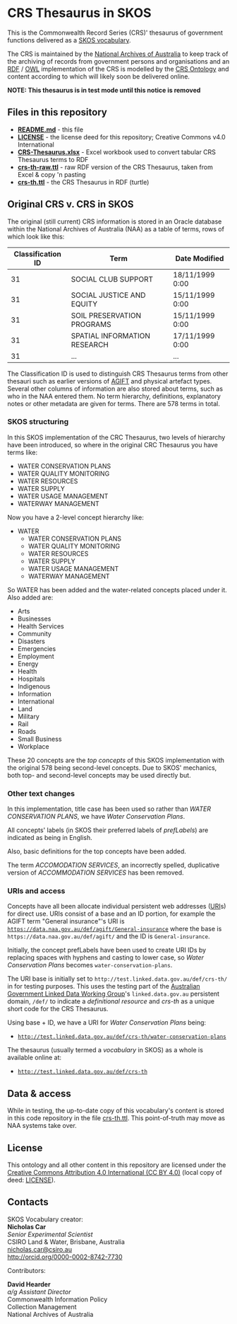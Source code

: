 # CRS Thesaurus in SKOS
This is the Commonwealth Record Series (CRS)' thesaurus of government functions delivered as a [SKOS vocabulary](https://www.w3.org/TR/skos-primer/).

The CRS is maintained by the [National Archives of Australia](http://naa.gov.au) to keep track of the archiving of records from government persons and organisations and an [RDF](https://www.w3.org/RDF/) / [OWL](https://www.w3.org/TR/owl2-overview/) implementation of the CRS is modelled by the [CRS Ontology](https://github.com/CSIRO-enviro-informatics/crs-ont) and content according to which will likely soon be delivered online.

**NOTE: This thesaurus is in test mode until this notice is removed**

## Files in this repository
* **[README.md](README.md)** - this file
* **[LICENSE](LICENSE)** - the license deed for this repository; Creative Commons v4.0 International
* **[CRS-Thesaurus.xlsx](CRS-Thesaurus.xlsx)** - Excel workbook used to convert tabular CRS Thesaurus terms to RDF
* **[crs-th-raw.ttl](crs-th-raw.ttl)** - raw RDF version of the CRS Thesaurus, taken from Excel & copy 'n pasting
* **[crs-th.ttl](crs-th.ttl)** - the CRS Thesaurus in RDF (turtle)


## Original CRS v. CRS in SKOS
The original (still current) CRS information is stored in an Oracle database within the National Archives of Australia (NAA) as a table of terms, rows of which look like this:

Classification ID | Term | Date Modified
--|--|--
31 | SOCIAL CLUB SUPPORT | 18/11/1999 0:00
31 | SOCIAL JUSTICE AND EQUITY | 15/11/1999 0:00
31 | SOIL PRESERVATION PROGRAMS | 15/11/1999 0:00
31 | SPATIAL INFORMATION RESEARCH | 17/11/1999 0:00
31 | ... | ...

The Classification ID is used to distinguish CRS Thesaurus terms from other thesauri such as earlier versions of [AGIFT](data.naa.gov.au/def/agift) and physical artefact types. Several other columns of information are also stored about terms, such as who in the NAA entered them. No term hierarchy, definitions, explanatory notes or other metadata are given for terms. There are 578 terms in total.

### SKOS structuring
In this SKOS implementation of the CRC Thesaurus, two levels of hierarchy have been introduced, so where in the original CRC Thesaurus you have terms like:

* WATER CONSERVATION PLANS
* WATER QUALITY MONITORING
* WATER RESOURCES
* WATER SUPPLY
* WATER USAGE MANAGEMENT
* WATERWAY MANAGEMENT

Now you have a 2-level concept hierarchy like:

* WATER
  * WATER CONSERVATION PLANS
  * WATER QUALITY MONITORING
  * WATER RESOURCES
  * WATER SUPPLY
  * WATER USAGE MANAGEMENT
  * WATERWAY MANAGEMENT

So WATER has been added and the water-related concepts placed under it. Also added are:

* Arts
* Businesses
* Health Services
* Community
* Disasters
* Emergencies
* Employment
* Energy
* Health
* Hospitals
* Indigenous
* Information
* International
* Land
* Military
* Rail
* Roads
* Small Business
* Workplace

These 20 concepts are the *top concepts* of this SKOS implementation with the original 578 being second-level concepts. Due to SKOS' mechanics, both top- and second-level concepts may be used directly but.

### Other text changes
In this implementation, title case has been used so rather than *WATER CONSERVATION PLANS*, we have *Water Conservation Plans*.

All concepts' labels (in SKOS their preferred labels of *prefLabels*) are indicated as being in English.

Also, basic definitions for the top concepts have been added.

The term *ACCOMODATION SERVICES*, an incorrectly spelled, duplicative version of *ACCOMMODATION SERVICES* has been removed.

### URIs and access
Concepts have all been allocate individual persistent web addresses ([URI](https://en.wikipedia.org/wiki/Uniform_Resource_Identifier)s) for direct use. URIs consist of a base and an ID portion, for example the AGIFT term "General insurance"'s URI is [`https://data.naa.gov.au/def/agift/General-insurance`](https://data.naa.gov.au/def/agift/General-insurance) where the base is `https://data.naa.gov.au/def/agift/` and the ID is `General-insurance`.

Initially, the concept prefLabels have been used to create URI IDs by replacing spaces with hyphens and casting to lower case, so *Water Conservation Plans* becomes `water-conservation-plans`.

The URI base is initially set to `http://test.linked.data.gov.au/def/crs-th/` in for testing purposes. This uses the testing part of the [Australian Government Linked Data Working Group](http://www.linked.data.gov.au)'s `linked.data.gov.au` persistent domain, `/def/` to indicate a *definitional resource* and *crs-th* as a unique short code for the CRS Thesaurus.

Using base + ID, we have a URI for *Water Conservation Plans* being:  
* [`http://test.linked.data.gov.au/def/crs-th/water-conservation-plans`](http://test.linked.data.gov.au/def/crs-th/water-conservation-plans)

The thesaurus (usually termed a *vocabulary* in SKOS) as a whole is available online at:  
* [`http://test.linked.data.gov.au/def/crs-th`](http://test.linked.data.gov.au/def/crs-th)

## Data & access
While in testing, the up-to-date copy of this vocabulary's content is stored in this code repository in the file [crs-th.ttl](crs-th.ttl). This point-of-truth may move as NAA systems take over.


## License
This ontology and all other content in this repository are licensed under the [Creative Commons Attribution 4.0 International (CC BY 4.0)](https://creativecommons.org/licenses/by/4.0/) (local copy of deed: [LICENSE](LICENSE)).


## Contacts
SKOS Vocabulary creator:  
**Nicholas Car**  
*Senior Experimental Scientist*  
CSIRO Land & Water, Brisbane, Australia    
<nicholas.car@csiro.au>  
<http://orcid.org/0000-0002-8742-7730>  

Contributors:

**David Hearder**  
*a/g Assistant Director*  
Commonwealth Information Policy  
Collection Management  
National Archives of Australia
